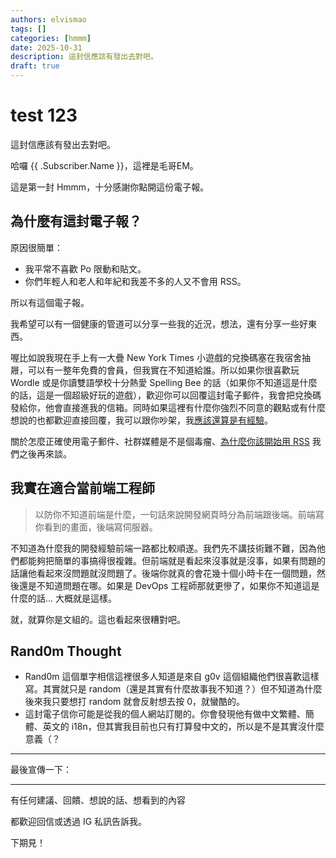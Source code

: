 ```yaml
---
authors: elvismao
tags: []
categories: [hmmm]
date: 2025-10-31
description: 這封信應該有發出去對吧。
draft: true
---
```


# test 123

這封信應該有發出去對吧。

哈囉 {{ .Subscriber.Name }}，這裡是毛哥EM。

這是第一封 Hmmm，十分感謝你點開這份電子報。

## 為什麼有這封電子報？

原因很簡單：

- 我平常不喜歡 Po 限動和貼文。
- 你們年輕人和老人和年紀和我差不多的人又不會用 RSS。

所以有這個電子報。

我希望可以有一個健康的管道可以分享一些我的近況，想法，還有分享一些好東西。

喔比如說我現在手上有一大疊 New York Times 小遊戲的兌換碼塞在我宿舍抽屜，可以有一整年免費的會員，但我實在不知道給誰。所以如果你很喜歡玩 Wordle 或是你讀雙語學校十分熱愛 Spelling Bee 的話（如果你不知道這是什麼的話，這是一個超級好玩的遊戲），歡迎你可以回覆這封電子郵件，我會把兌換碼發給你，他會直接進我的信箱。同時如果這裡有什麼你強烈不同意的觀點或有什麼想說的也都歡迎直接回覆，我可以跟你吵架，我[應該還算是有經驗](https://emtech.cc/category/%E8%8B%B1%E6%96%87%E8%BE%AF%E8%AB%96)。

關於怎麼正確使用電子郵件、社群媒體是不是個毒瘤、[為什麼你該開始用 RSS](https://emtech.cc/p/rss) 我們之後再來談。

## 我實在適合當前端工程師

> 以防你不知道前端是什麼，一句話來說開發網頁時分為前端跟後端。前端寫你看到的畫面，後端寫伺服器。

不知道為什麼我的開發經驗前端一路都比較順遂。我們先不講技術難不難，因為他們都能夠把簡單的事搞得很複雜。但前端就是看起來沒事就是沒事，如果有問題的話讓他看起來沒問題就沒問題了。後端你就真的會花幾十個小時卡在一個問題，然後還是不知道問題在哪。如果是 DevOps 工程師那就更慘了，如果你不知道這是什麼的話... 大概就是這樣。

就，就算你是文組的。這也看起來很糟對吧。

## Rand0m Thought

- Rand0m 這個單字相信這裡很多人知道是來自 g0v 這個組織他們很喜歡這樣寫。其實就只是 random（還是其實有什麼故事我不知道？）但不知道為什麼後來我只要想打 random 就會反射想去按 0，就蠻酷的。
- 這封電子信你可能是從我的個人網站訂閱的。你會發現他有做中文繁體、簡體、英文的 i18n，但其實我目前也只有打算發中文的，所以是不是其實沒什麼意義（？

---

最後宣傳一下：

---

有任何建議、回饋、想說的話、想看到的內容

都歡迎回信或透過 IG 私訊告訴我。

下期見！
